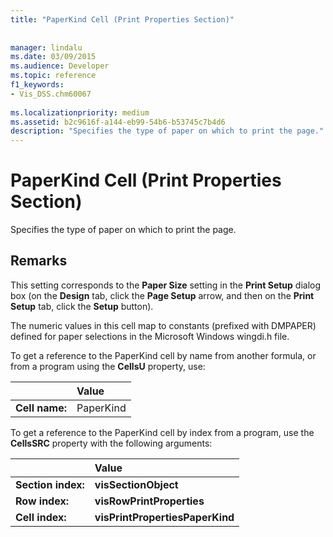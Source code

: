 ```yaml
---
title: "PaperKind Cell (Print Properties Section)"
 
 
manager: lindalu
ms.date: 03/09/2015
ms.audience: Developer
ms.topic: reference
f1_keywords:
- Vis_DSS.chm60067
 
ms.localizationpriority: medium
ms.assetid: b2c9616f-a144-eb99-54b6-b53745c7b4d6
description: "Specifies the type of paper on which to print the page."
---
```


# PaperKind Cell (Print Properties Section)

Specifies the type of paper on which to print the page.
  
## Remarks

This setting corresponds to the **Paper Size** setting in the **Print Setup** dialog box (on the **Design** tab, click the **Page Setup** arrow, and then on the **Print Setup** tab, click the **Setup** button). 
  
The numeric values in this cell map to constants (prefixed with DMPAPER) defined for paper selections in the Microsoft Windows wingdi.h file. 
  
To get a reference to the PaperKind cell by name from another formula, or from a program using the **CellsU** property, use: 
  
||Value |
|:-----|:-----|
|**Cell name:**  <br/> |PaperKind  <br/> |
   
To get a reference to the PaperKind cell by index from a program, use the **CellsSRC** property with the following arguments: 
  
||Value |
|:-----|:-----|
|**Section index:**  <br/> |**visSectionObject** <br/> |
|**Row index:**  <br/> |**visRowPrintProperties** <br/> |
|**Cell index:**  <br/> |**visPrintPropertiesPaperKind** <br/> |
   

